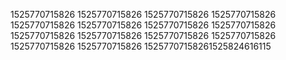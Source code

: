 1525770715826
1525770715826
1525770715826
1525770715826
1525770715826
1525770715826
1525770715826
1525770715826
1525770715826
1525770715826
1525770715826
1525770715826
1525770715826
1525770715826
15257707158261525824616115